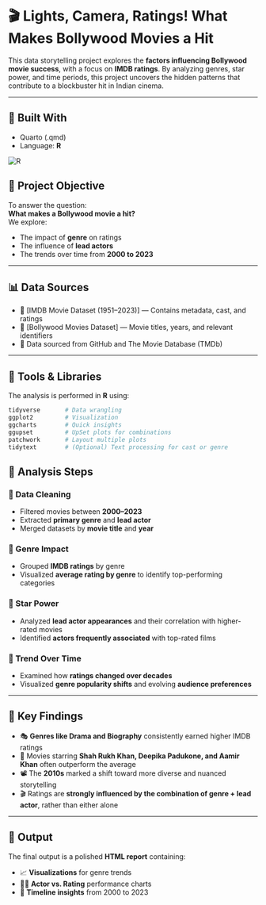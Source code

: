 # 🎬 Lights, Camera, Ratings! What Makes Bollywood Movies a Hit

This data storytelling project explores the **factors influencing Bollywood movie success**, with a focus on **IMDB ratings**. By analyzing genres, star power, and time periods, this project uncovers the hidden patterns that contribute to a blockbuster hit in Indian cinema.

---
## 🧠 Built With

- Quarto (.qmd)
- Language: **R**

![R](https://img.shields.io/badge/Language-R-blue.svg)

## 🎯 Project Objective

To answer the question:  
**What makes a Bollywood movie a hit?**  
We explore:
- The impact of **genre** on ratings
- The influence of **lead actors**
- The trends over time from **2000 to 2023**

---

## 📊 Data Sources

- 📁 [IMDB Movie Dataset (1951–2023)] — Contains metadata, cast, and ratings  
- 📁 [Bollywood Movies Dataset] — Movie titles, years, and relevant identifiers  
- 🧭 Data sourced from GitHub and The Movie Database (TMDb)

---

## 🧰 Tools & Libraries

The analysis is performed in **R** using:

```r
tidyverse       # Data wrangling
ggplot2         # Visualization
ggcharts        # Quick insights
ggupset         # UpSet plots for combinations
patchwork       # Layout multiple plots
tidytext        # (Optional) Text processing for cast or genre
```
## 🧪 Analysis Steps

### 🔹 Data Cleaning
- Filtered movies between **2000–2023**
- Extracted **primary genre** and **lead actor**
- Merged datasets by **movie title** and **year**

### 🔹 Genre Impact
- Grouped **IMDB ratings** by genre
- Visualized **average rating by genre** to identify top-performing categories

### 🔹 Star Power
- Analyzed **lead actor appearances** and their correlation with higher-rated movies
- Identified **actors frequently associated** with top-rated films

### 🔹 Trend Over Time
- Examined how **ratings changed over decades**
- Visualized **genre popularity shifts** and evolving **audience preferences**

---

## 📌 Key Findings

- 🎭 **Genres like Drama and Biography** consistently earned higher IMDB ratings  
- 🌟 Movies starring **Shah Rukh Khan, Deepika Padukone, and Aamir Khan** often outperform the average  
- 📽️ The **2010s** marked a shift toward more diverse and nuanced storytelling  
- 🎬 Ratings are **strongly influenced by the combination of genre + lead actor**, rather than either alone

---

## 📄 Output

The final output is a polished **HTML report** containing:

- 📈 **Visualizations** for genre trends  
- 🧑‍🎤 **Actor vs. Rating** performance charts  
- 📆 **Timeline insights** from 2000 to 2023
